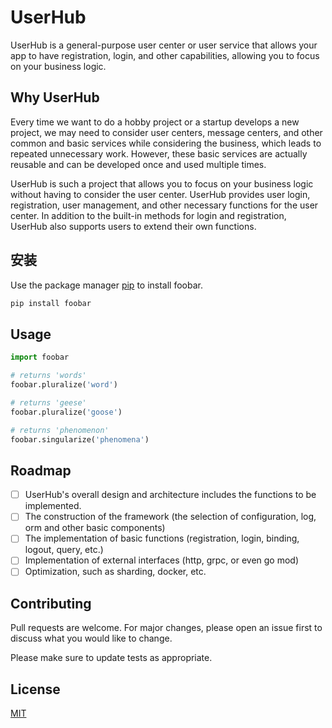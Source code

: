 # UserHub

UserHub is a general-purpose user center or user service that allows your app to have registration, login, and other capabilities, allowing you to focus on your business logic.

## Why UserHub

Every time we want to do a hobby project or a startup develops a new project, we may need to consider user centers, message centers, and other common and basic services while considering the business, which leads to repeated unnecessary work. However, these basic services are actually reusable and can be developed once and used multiple times.

UserHub is such a project that allows you to focus on your business logic without having to consider the user center. UserHub provides user login, registration, user management, and other necessary functions for the user center. In addition to the built-in methods for login and registration, UserHub also supports users to extend their own functions.

## 安装

Use the package manager [pip](https://pip.pypa.io/en/stable/) to install foobar.

```bash
pip install foobar
```

## Usage

```python
import foobar

# returns 'words'
foobar.pluralize('word')

# returns 'geese'
foobar.pluralize('goose')

# returns 'phenomenon'
foobar.singularize('phenomena')
```

## Roadmap

- [ ] UserHub's overall design and architecture includes the functions to be implemented.
- [ ] The construction of the framework (the selection of configuration, log, orm and other basic components)
- [ ] The implementation of basic functions (registration, login, binding, logout, query, etc.)
- [ ] Implementation of external interfaces (http, grpc, or even go mod)
- [ ] Optimization, such as sharding, docker, etc.

## Contributing

Pull requests are welcome. For major changes, please open an issue first
to discuss what you would like to change.

Please make sure to update tests as appropriate.

## License

[MIT](https://choosealicense.com/licenses/mit/)